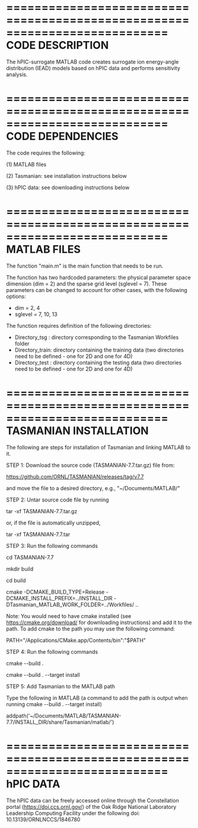 
===========================================================================
	                      CODE DESCRIPTION
===========================================================================

The hPIC-surrogate MATLAB code creates surrogate ion energy-angle distribution 
(IEAD) models based on hPIC data and performs sensitivity analysis.

===========================================================================
	                     CODE DEPENDENCIES
===========================================================================

The code requires the following:

(1) MATLAB files

(2) Tasmanian: see installation instructions below

(3) hPIC data: see downloading instructions below

===========================================================================
	                      MATLAB FILES
===========================================================================

The function "main.m" is the main function that needs to be run. 

The function has two hardcoded parameters: the physical parameter space dimension 
(dim = 2) and the sparse grid level (sglevel = 7). These parameters can be 
changed to account for other cases, with the following options:
- dim = 2, 4
- sglevel = 7, 10, 13

The function requires definition of the following directories:
- Directory_tsg  : directory corresponding to the Tasmanian Workfiles folder
- Directory_train: directory containing the training data 
                   (two directories need to be defined - one for 2D and one for 4D)
- Directory_test : directory containing the testing data 
                   (two directories need to be defined - one for 2D and one for 4D)                          

===========================================================================
	                 TASMANIAN INSTALLATION
===========================================================================

The following are steps for installation of Tasmanian and linking MATLAB to it.

STEP 1: Download the source code (TASMANIAN-7.7.tar.gz) file from: 

https://github.com/ORNL/TASMANIAN/releases/tag/v7.7

and move the file to a desired directory, e.g., "~/Documents/MATLAB/"

STEP 2: Untar source code file by running

tar -xf TASMANIAN-7.7.tar.gz

or, if the file is automatically unzipped,  

tar -xf TASMANIAN-7.7.tar

STEP 3: Run the following commands 

cd TASMANIAN-7.7

mkdir build

cd build

cmake -DCMAKE_BUILD_TYPE=Release -DCMAKE_INSTALL_PREFIX=../INSTALL_DIR -DTasmanian_MATLAB_WORK_FOLDER=../Workfiles/ ..

Note: You would need to have cmake installed (see https://cmake.org/download/ 
      for downloading instructions) and add it to the path. To add cmake to the 
      path you may use the following command:

PATH="/Applications/CMake.app/Contents/bin":"$PATH"

STEP 4: Run the following commands 

cmake --build .

cmake --build . --target install

STEP 5: Add Tasmanian to the MATLAB path 

Type the following in MATLAB (a command to add the path is output when running cmake --build . --target install)

addpath('~/Documents/MATLAB/TASMANIAN-7.7/INSTALL_DIR/share/Tasmanian/matlab/')

===========================================================================
	                       hPIC DATA 
===========================================================================

The hPIC data can be freely accessed online through the Constellation portal 
(https://doi.ccs.ornl.gov/) of the Oak Ridge National Laboratory Leadership 
Computing Facility under the following doi: 10.13139/ORNLNCCS/1846780 

